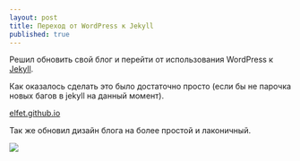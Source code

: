 ```yaml
---
layout: post
title: Переход от WordPress к Jekyll
published: true
---
```


Решил обновить свой блог и перейти от использования WordPress к [Jekyll](http://jekyllrb.com/). 

Как оказалось сделать это было достаточно просто (если бы не парочка новых багов в jekyll на данный момент). 

[elfet.github.io](https://github.com/elfet/elfet.github.io)

Так же обновил дизайн блога на более простой и лаконичный. 
<!--more-->
<a href="http://instacod.es/83363"><img src="http://instacod.es/file/83363" /></a>